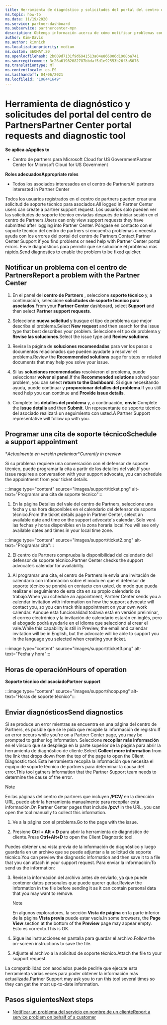 ```yaml
---
title: Herramienta de diagnóstico y solicitudes del portal del centro de Partners
ms.topic: how-to
ms.date: 11/19/2020
ms.service: partner-dashboard
ms.subservice: partnercenter-mpn
description: Obtenga información acerca de cómo notificar problemas con el centro de Partners y cómo recopilar información de diagnóstico para el equipo de soporte técnico de asociados.
author: Kim-Davis
ms.author: kimnich
ms.localizationpriority: medium
ms.custom: SEOMAY.20
ms.openlocfilehash: 2b009d7131f9d6941513a04e866006d1908ba741
ms.sourcegitcommit: 3c26a61982082787bbdaf5d1e92553b26f3a5076
ms.translationtype: MT
ms.contentlocale: es-ES
ms.lasthandoff: 04/06/2021
ms.locfileid: "106441649"
---
```

# <a name="partner-center-portal-requests-and-diagnostic-tool"></a><span data-ttu-id="8a169-103">Herramienta de diagnóstico y solicitudes del portal del centro de Partners</span><span class="sxs-lookup"><span data-stu-id="8a169-103">Partner Center portal requests and diagnostic tool</span></span>

<span data-ttu-id="8a169-104">**Se aplica a**</span><span class="sxs-lookup"><span data-stu-id="8a169-104">**Applies to**</span></span>

- <span data-ttu-id="8a169-105">Centro de partners para Microsoft Cloud for US Government</span><span class="sxs-lookup"><span data-stu-id="8a169-105">Partner Center for Microsoft Cloud for US Government</span></span>

<span data-ttu-id="8a169-106">**Roles adecuados**</span><span class="sxs-lookup"><span data-stu-id="8a169-106">**Appropriate roles**</span></span>

- <span data-ttu-id="8a169-107">Todos los asociados interesados en el centro de Partners</span><span class="sxs-lookup"><span data-stu-id="8a169-107">All partners interested in Partner Center</span></span>

<span data-ttu-id="8a169-108">Todos los usuarios registrados en el centro de partners pueden crear una solicitud de soporte técnico para asociados.</span><span class="sxs-lookup"><span data-stu-id="8a169-108">All logged in Partner Center users can create a partner support request.</span></span> <span data-ttu-id="8a169-109">Los usuarios solo pueden ver las solicitudes de soporte técnico enviadas después de iniciar sesión en el centro de Partners.</span><span class="sxs-lookup"><span data-stu-id="8a169-109">Users can only view support requests they have submitted after logging into Partner Center.</span></span>
<span data-ttu-id="8a169-110">Póngase en contacto con el soporte técnico del centro de partners si encuentra problemas o necesita ayuda con los errores del portal del centro de Partners.</span><span class="sxs-lookup"><span data-stu-id="8a169-110">Contact Partner Center Support if you find problems or need help with Partner Center portal errors.</span></span> <span data-ttu-id="8a169-111">Envíe diagnósticos para permitir que se solucione el problema más rápido.</span><span class="sxs-lookup"><span data-stu-id="8a169-111">Send diagnostics to enable the problem to be fixed quicker.</span></span>

## <a name="report-a-problem-with-the-partner-center"></a><span data-ttu-id="8a169-112">Notificar un problema con el centro de Partners</span><span class="sxs-lookup"><span data-stu-id="8a169-112">Report a problem with the Partner Center</span></span>

1. <span data-ttu-id="8a169-113">En el panel del **centro de Partners** , seleccione **soporte técnico** y, a continuación, seleccione **solicitudes de soporte técnico para asociados**.</span><span class="sxs-lookup"><span data-stu-id="8a169-113">From your **Partner Center** dashboard, select **Support** and then select **Partner support requests**.</span></span>

2. <span data-ttu-id="8a169-114">Seleccione **nueva solicitud** y busque el tipo de problema que mejor describa el problema.</span><span class="sxs-lookup"><span data-stu-id="8a169-114">Select **New request** and then search for the issue type that best describes your problem.</span></span> <span data-ttu-id="8a169-115">Seleccione el tipo de problema y **Revise las soluciones**.</span><span class="sxs-lookup"><span data-stu-id="8a169-115">Select the issue type and **Review solutions**.</span></span>

3. <span data-ttu-id="8a169-116">Revise la página de **soluciones recomendadas** para ver los pasos o documentos relacionados que pueden ayudarle a resolver el problema.</span><span class="sxs-lookup"><span data-stu-id="8a169-116">Review the **Recommended solutions** page for steps or related documents that may help you solve your issue.</span></span>

4. <span data-ttu-id="8a169-117">Si las **soluciones recomendadas** resolvieron el problema, puede seleccionar **volver al panel**.</span><span class="sxs-lookup"><span data-stu-id="8a169-117">If the **Recommended solutions** solved your problem, you can select **return to the Dashboard**.</span></span> <span data-ttu-id="8a169-118">Si sigue necesitando ayuda, puede continuar y **proporcionar detalles del problema**.</span><span class="sxs-lookup"><span data-stu-id="8a169-118">If you still need help you can continue and **Provide issue details**.</span></span>

5. <span data-ttu-id="8a169-119">Complete los **detalles del problema** y, a continuación, **envíe**.</span><span class="sxs-lookup"><span data-stu-id="8a169-119">Complete the **issue details** and then **Submit**.</span></span> <span data-ttu-id="8a169-120">Un representante de soporte técnico del asociado realizará un seguimiento con usted.</span><span class="sxs-lookup"><span data-stu-id="8a169-120">A Partner Support representative will follow up with you.</span></span>

## <a name="schedule-a-support-appointment"></a><span data-ttu-id="8a169-121">Programar una cita de soporte técnico</span><span class="sxs-lookup"><span data-stu-id="8a169-121">Schedule a support appointment</span></span> 

<span data-ttu-id="8a169-122">\**Actualmente en versión preliminar*</span><span class="sxs-lookup"><span data-stu-id="8a169-122">\**Currently in preview*</span></span>

<span data-ttu-id="8a169-123">Si su problema requiere una conversación con el defensor de soporte técnico, puede programar la cita a partir de los detalles del vale.</span><span class="sxs-lookup"><span data-stu-id="8a169-123">If your issue requires a conversation with your support advocate, you can schedule the appointment from your ticket details.</span></span>

:::image type="content" source="images/support/ticket.png" alt-text="Programar una cita de soporte técnico":::

1.  <span data-ttu-id="8a169-125">En la página Detalles del vale del centro de Partners, seleccione una fecha y una hora disponibles en el calendario del defensor de soporte técnico.</span><span class="sxs-lookup"><span data-stu-id="8a169-125">From the ticket details page in Partner Center, select an available date and time on the support advocate's calendar.</span></span> <span data-ttu-id="8a169-126">Solo verá las fechas y horas disponibles en la zona horaria local.</span><span class="sxs-lookup"><span data-stu-id="8a169-126">You will see only available dates and times in your local time zone.</span></span>

:::image type="content" source="images/support/ticket2.png" alt-text="Programar cita":::

2. <span data-ttu-id="8a169-128">El centro de Partners comprueba la disponibilidad del calendario del defensor de soporte técnico.</span><span class="sxs-lookup"><span data-stu-id="8a169-128">Partner Center checks the support advocate’s  calendar for availability.</span></span>

1. <span data-ttu-id="8a169-129">Al programar una cita, el centro de Partners le envía una invitación de calendario con información sobre el modo en que el defensor de soporte técnico se pondrá en contacto con usted, de modo que pueda realizar el seguimiento de esta cita en su propio calendario de trabajo.</span><span class="sxs-lookup"><span data-stu-id="8a169-129">When you schedule an appointment, Partner Center sends you a calendar invitation with information on how the support advocate will contact you, so you can track this appointment on your own work calendar.</span></span>  <span data-ttu-id="8a169-130">Aunque esta funcionalidad todavía está en versión preliminar, el correo electrónico y la invitación de calendario estarán en inglés, pero el abogado podrá ayudarle en el idioma que seleccionó al crear el vale.</span><span class="sxs-lookup"><span data-stu-id="8a169-130">While this capability is still in Preview, the email and calendar invitation will be in English, but the advocate will be able to support you in the language you selected when creating your ticket.</span></span>

:::image type="content" source="images/support/ticket3.png" alt-text="Fecha y hora":::

## <a name="hours-of-operation"></a><span data-ttu-id="8a169-132">Horas de operación</span><span class="sxs-lookup"><span data-stu-id="8a169-132">Hours of operation</span></span>

<span data-ttu-id="8a169-133">**Soporte técnico del asociado**</span><span class="sxs-lookup"><span data-stu-id="8a169-133">**Partner support**</span></span>

:::image type="content" source="images/support/hoop.png" alt-text="Horas de soporte técnico":::

## <a name="send-diagnostics"></a><span data-ttu-id="8a169-135">Enviar diagnósticos</span><span class="sxs-lookup"><span data-stu-id="8a169-135">Send diagnostics</span></span>

<span data-ttu-id="8a169-136">Si se produce un error mientras se encuentra en una página del centro de Partners, es posible que se le pida que recopile la información de registro.</span><span class="sxs-lookup"><span data-stu-id="8a169-136">If an error occurs while you're on a Partner Center page, you may be prompted to gather log information.</span></span> <span data-ttu-id="8a169-137">Seleccione **recopilar más información** en el vínculo que se despliega en la parte superior de la página para abrir la herramienta de diagnóstico de cliente.</span><span class="sxs-lookup"><span data-stu-id="8a169-137">Select **Collect more information** from the link that drops down from the top of the page to open the Client Diagnostic tool.</span></span> <span data-ttu-id="8a169-138">Esta herramienta recopila la información que necesita el equipo de soporte técnico de partners para determinar la causa del error.</span><span class="sxs-lookup"><span data-stu-id="8a169-138">This tool gathers information that the Partner Support team needs to determine the cause of the error.</span></span> 

>[!NOTE]
><span data-ttu-id="8a169-139">En las páginas del centro de partners que incluyen **/PCV/** en la dirección URL, puede abrir la herramienta manualmente para recopilar esta información.</span><span class="sxs-lookup"><span data-stu-id="8a169-139">On Partner Center pages that include **/pcv/** in the URL, you can open the tool manually to collect this information.</span></span>

1. <span data-ttu-id="8a169-140">Ve a la página con el problema.</span><span class="sxs-lookup"><span data-stu-id="8a169-140">Go to the page with the issue.</span></span>

2. <span data-ttu-id="8a169-141">Presione **Ctrl + Alt + D** para abrir la herramienta de diagnóstico de cliente.</span><span class="sxs-lookup"><span data-stu-id="8a169-141">Press **Ctrl+Alt+D** to open the Client Diagnostic tool.</span></span>

<span data-ttu-id="8a169-142">Puedes obtener una vista previa de la información de diagnóstico y luego guardarla en un archivo que se puede adjuntar a la solicitud de soporte técnico.</span><span class="sxs-lookup"><span data-stu-id="8a169-142">You can preview the diagnostic information and then save it to a file that you can attach in your support request.</span></span> <span data-ttu-id="8a169-143">Para enviar la información:</span><span class="sxs-lookup"><span data-stu-id="8a169-143">To send us the information:</span></span>

3. <span data-ttu-id="8a169-144">Revise la información del archivo antes de enviarlo, ya que puede contener datos personales que puede querer quitar.</span><span class="sxs-lookup"><span data-stu-id="8a169-144">Review the information in the file before sending it as it can contain personal data that you may want to remove.</span></span>

    >[!NOTE]
    ><span data-ttu-id="8a169-145">En algunos exploradores, la sección **Vista de página** en la parte inferior de la página **Vista previa** puede estar vacía.</span><span class="sxs-lookup"><span data-stu-id="8a169-145">In some browsers, the **Page View** section at the bottom of the **Preview** page may appear empty.</span></span> <span data-ttu-id="8a169-146">Esto es correcto.</span><span class="sxs-lookup"><span data-stu-id="8a169-146">This is OK.</span></span>

4. <span data-ttu-id="8a169-147">Sigue las instrucciones en pantalla para guardar el archivo.</span><span class="sxs-lookup"><span data-stu-id="8a169-147">Follow the on-screen instructions to save the file.</span></span>

5. <span data-ttu-id="8a169-148">Adjunte el archivo a la solicitud de soporte técnico.</span><span class="sxs-lookup"><span data-stu-id="8a169-148">Attach the file to your support request.</span></span>

<span data-ttu-id="8a169-149">La compatibilidad con asociados puede pedirle que ejecute esta herramienta varias veces para poder obtener la información más actualizada.</span><span class="sxs-lookup"><span data-stu-id="8a169-149">Partner Support may ask you to run this tool several times so they can get the most up-to-date information.</span></span>

## <a name="next-steps"></a><span data-ttu-id="8a169-150">Pasos siguientes</span><span class="sxs-lookup"><span data-stu-id="8a169-150">Next steps</span></span>

- [<span data-ttu-id="8a169-151">Notificar un problema del servicio en nombre de un cliente</span><span class="sxs-lookup"><span data-stu-id="8a169-151">Report a service problem on behalf of a customer</span></span>](report-problems-on-behalf-of-a-customer.md)
